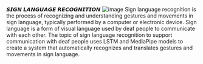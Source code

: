 𝙎𝙄𝙂𝙉 𝙇𝘼𝙉𝙂𝙐𝘼𝙂𝙀 𝙍𝙀𝘾𝙊𝙂𝙉𝙄𝙏𝙄𝙊𝙉 
![image](https://github.com/VuCao223/Sign-Language-Detectio/assets/160468490/089b013c-53fb-4774-99e3-da4431dbdee9)
Sign language recognition is the process of recognizing and understanding gestures and movements in sign language, typically performed by a computer or electronic device. Sign language is a form of visual language used by deaf people to communicate with each other.
The topic of sign language recognition to support communication with deaf people uses LSTM and MediaPipe models to create a system that automatically recognizes and translates gestures and movements in sign language.
